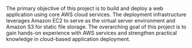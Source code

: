 The primary objective of this project is to build and deploy a web application using core AWS cloud services. The deployment infrastructure leverages Amazon EC2 to serve as the virtual server environment and Amazon S3 for static file storage. The overarching goal of this project is to gain hands-on experience with AWS services and strengthen practical knowledge in cloud-based application deployment.